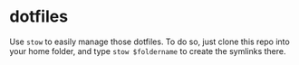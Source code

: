 # dotfiles

Use `stow` to easily manage those dotfiles.
To do so, just clone this repo into your home folder, and type `stow $foldername` to create the symlinks there.
